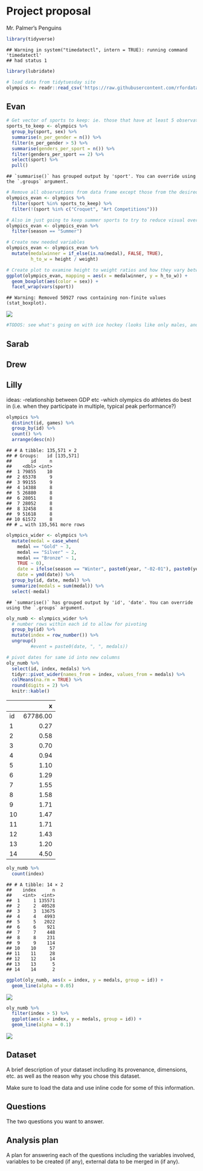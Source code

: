 Project proposal
================
Mr. Palmer’s Penguins

``` r
library(tidyverse)
```

    ## Warning in system("timedatectl", intern = TRUE): running command 'timedatectl'
    ## had status 1

``` r
library(lubridate)

# load data from tidytuesday site
olympics <- readr::read_csv('https://raw.githubusercontent.com/rfordatascience/tidytuesday/master/data/2021/2021-07-27/olympics.csv')
```

## Evan

``` r
# Get vector of sports to keep: ie. those that have at least 5 observations per gender
sports_to_keep <- olympics %>%
  group_by(sport, sex) %>%
  summarise(n_per_gender = n()) %>%
  filter(n_per_gender > 5) %>%
  summarise(genders_per_sport = n()) %>%
  filter(genders_per_sport == 2) %>%
  select(sport) %>%
  pull()
```

    ## `summarise()` has grouped output by 'sport'. You can override using the `.groups` argument.

``` r
# Remove all observations from data frame except those from the desired sports we identified above. We also need to remove Croquet and Art Competitions, as those data do not have height or weight measurements.
olympics_evan <- olympics %>%
  filter(sport %in% sports_to_keep) %>%
  filter(!(sport %in% c("Croquet", "Art Competitions")))

# Also im just going to keep summer sports to try to reduce visual overload
olympics_evan <- olympics_evan %>%
  filter(season == "Summer")

# Create new needed variables
olympics_evan <- olympics_evan %>%
  mutate(medalwinner = if_else(is.na(medal), FALSE, TRUE),
         h_to_w = height / weight)

# Create plot to examine height to weight ratios and how they vary between sexes and medalwinners and non-medalwinners, and then comparing these trends across sports
ggplot(olympics_evan, mapping = aes(x = medalwinner, y = h_to_w)) +
  geom_boxplot(aes(color = sex)) +
  facet_wrap(vars(sport))
```

    ## Warning: Removed 50927 rows containing non-finite values (stat_boxplot).

![](proposal_files/figure-gfm/evan-eda-1.png)<!-- -->

``` r
#TODOS: see what's going on with ice hockey (looks like only males, and only medalwinners) and figure skating (looks like only medalwinners, but both sexes are still represented.)
```

## Sarab

## Drew

## Lilly

ideas: -relationship between GDP etc -which olympics do athletes do best
in (i.e. when they participate in multiple, typical peak performance?)

``` r
olympics %>%
  distinct(id, games) %>%
  group_by(id) %>%
  count() %>%
  arrange(desc(n))
```

    ## # A tibble: 135,571 × 2
    ## # Groups:   id [135,571]
    ##       id     n
    ##    <dbl> <int>
    ##  1 79855    10
    ##  2 65378     9
    ##  3 99155     9
    ##  4 14388     8
    ##  5 26880     8
    ##  6 28051     8
    ##  7 28052     8
    ##  8 32458     8
    ##  9 51618     8
    ## 10 61572     8
    ## # … with 135,561 more rows

``` r
olympics_wider <- olympics %>%
  mutate(medal = case_when(
    medal == "Gold" ~ 3,
    medal == "Silver" ~ 2,
    medal == "Bronze" ~ 1,
    TRUE ~ 0),
    date = ifelse(season == "Winter", paste0(year, "-02-01"), paste0(year, "-07-01")),
    date = ymd(date)) %>%
  group_by(id, date, medal) %>%
  summarize(medals = sum(medal)) %>%
  select(-medal)
```

    ## `summarise()` has grouped output by 'id', 'date'. You can override using the `.groups` argument.

``` r
oly_numb <- olympics_wider %>%
  # number rows within each id to allow for pivoting
  group_by(id) %>%
  mutate(index = row_number()) %>%
  ungroup()
         #event = paste0(date, ", ", medals))

# pivot dates for same id into new columns
oly_numb %>%
  select(id, index, medals) %>%
  tidyr::pivot_wider(names_from = index, values_from = medals) %>%
  colMeans(na.rm = TRUE) %>%
  round(digits = 2) %>%
  knitr::kable()
```

|    |        x |
| :- | -------: |
| id | 67786.00 |
| 1  |     0.27 |
| 2  |     0.58 |
| 3  |     0.70 |
| 4  |     0.94 |
| 5  |     1.10 |
| 6  |     1.29 |
| 7  |     1.55 |
| 8  |     1.58 |
| 9  |     1.71 |
| 10 |     1.47 |
| 11 |     1.71 |
| 12 |     1.43 |
| 13 |     1.20 |
| 14 |     4.50 |

``` r
oly_numb %>%
  count(index)
```

    ## # A tibble: 14 × 2
    ##    index      n
    ##    <int>  <int>
    ##  1     1 135571
    ##  2     2  40528
    ##  3     3  13675
    ##  4     4   4993
    ##  5     5   2022
    ##  6     6    921
    ##  7     7    448
    ##  8     8    231
    ##  9     9    114
    ## 10    10     57
    ## 11    11     28
    ## 12    12     14
    ## 13    13      5
    ## 14    14      2

``` r
ggplot(oly_numb, aes(x = index, y = medals, group = id)) +
  geom_line(alpha = 0.05)
```

![](proposal_files/figure-gfm/unnamed-chunk-1-1.png)<!-- -->

``` r
oly_numb %>%
  filter(index > 5) %>%
  ggplot(aes(x = index, y = medals, group = id)) +
  geom_line(alpha = 0.1)
```

![](proposal_files/figure-gfm/unnamed-chunk-1-2.png)<!-- -->

## Dataset

A brief description of your dataset including its provenance,
dimensions, etc. as well as the reason why you chose this dataset.

Make sure to load the data and use inline code for some of this
information.

## Questions

The two questions you want to answer.

## Analysis plan

A plan for answering each of the questions including the variables
involved, variables to be created (if any), external data to be merged
in (if any).

